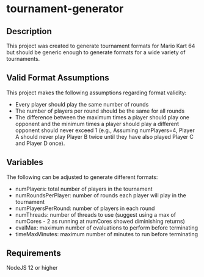 # tournament-generator

## Description
This project was created to generate tournament formats for Mario Kart 64 but should be generic enough to generate formats for a wide variety of tournaments.

## Valid Format Assumptions
This project makes the following assumptions regarding format validity:
- Every player should play the same number of rounds
- The number of players per round should be the same for all rounds
- The difference between the maximum times a player should play one opponent and the minimum times a player should play a different opponent should never exceed 1 (e.g., Assuming numPlayers=4, Player A should never play Player B twice until they have also played Player C and Player D once).

## Variables
The following can be adjusted to generate different formats:
- numPlayers: total number of players in the tournament
- numRoundsPerPlayer: number of rounds each player will play in the tournament
- numPlayersPerRound: number of players in each round
- numThreads: number of threads to use (suggest using a max of numCores - 2 as running at numCores showed diminishing returns)
- evalMax: maximum number of evaluations to perform before terminating
- timeMaxMinutes: maximum number of minutes to run before terminating

## Requirements
NodeJS 12 or higher